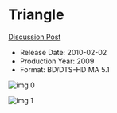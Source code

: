 # Triangle

[Discussion Post](https://www.avsforum.com/threads/bass-eq-for-filtered-movies.2995212/post-56848020)

* Release Date: 2010-02-02
* Production Year: 2009
* Format: BD/DTS-HD MA 5.1

![img 0](https://i.imgur.com/8xWjfQl.jpg)

![img 1](https://i.imgur.com/omHRffc.jpg)

